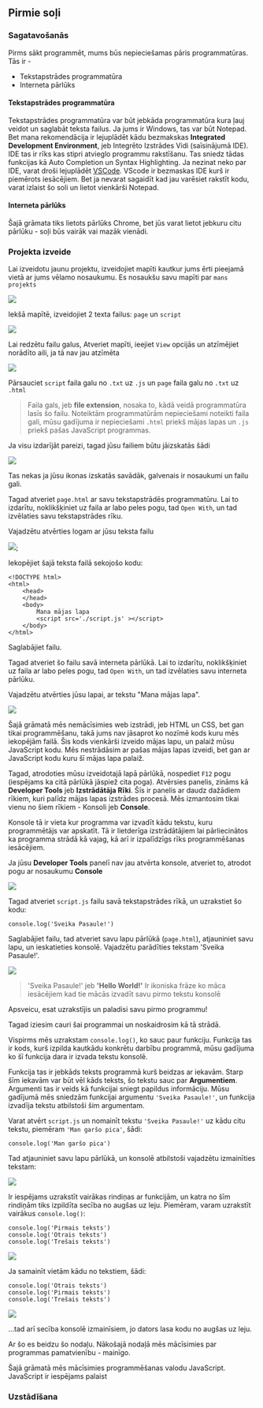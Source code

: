 ## Pirmie soļi

### Sagatavošanās

Pirms sākt programmēt, mums būs nepieciešamas pāris programmatūras. Tās ir -

 * Tekstapstrādes programmatūra
 * Interneta pārlūks

#### Tekstapstrādes programmatūra

Tekstapstrādes programmatūra var būt jebkāda programmatūra kura ļauj veidot un saglabāt teksta failus. Ja jums ir Windows, tas var būt Notepad. Bet mana rekomendācija ir lejuplādēt kādu bezmakskas **Integrated Development Environment**, jeb Integrēto Izstrādes Vidi (saīsinājumā IDE). IDE tas ir rīks kas stipri atvieglo programmu rakstīšanu. Tas sniedz tādas funkcijas kā Auto Completion un Syntax Highlighting. Ja nezinat neko par IDE, varat droši lejuplādēt [VSCode](https://code.visualstudio.com/). VScode ir bezmaskas IDE kurš ir piemērots iesācējiem. Bet ja nevarat sagaidīt kad jau varēsiet rakstīt kodu, varat izlaist šo soli un lietot vienkārši Notepad.

#### Interneta pārlūks

Šajā grāmata tiks lietots pārlūks Chrome, bet jūs varat lietot jebkuru citu pārlūku - soļi būs vairāk vai mazāk vienādi.

### Projekta izveide

Lai izveidotu jaunu projektu, izveidojiet mapīti kautkur jums ērti pieejamā vietā ar jums vēlamo nosaukumu. Es nosaukšu savu mapīti par `mans projekts`

![](./images/pirmie_soļi_1.PNG)

Iekšā mapītē, izveidojiet 2 texta failus: `page` un `script`

![](./images/pirmie_so%C4%BCi_3.PNG)

Lai redzētu failu galus, Atveriet mapīti, ieejiet `View` opcijās un atzīmējiet norādīto aili, ja tā nav jau atzīmēta

![](./images/pirmie_so%C4%BCi_4.PNG)

Pārsauciet `script` faila galu no `.txt` uz `.js` un `page` faila galu no `.txt` uz `.html`

> Faila gals, jeb **file extension**, nosaka to, kādā veidā programmatūra lasīs šo failu. Noteiktām programmatūrām nepieciešami noteikti faila gali, mūsu gadījuma ir nepieciešami `.html` priekš mājas lapas un `.js` priekš pašas JavaScript programmas.

Ja visu izdarījāt pareizi, tagad jūsu failiem būtu jāizskatās šādi

![](./images/pirmie_so%C4%BCi_5.PNG)

Tas nekas ja jūsu ikonas izskatās savādāk, galvenais ir nosaukumi un failu gali.

Tagad atveriet `page.html` ar savu tekstapstrādēs programmatūru. Lai to izdarītu, noklikšķiniet uz faila ar labo peles pogu, tad `Open With`, un tad izvēlaties savu tekstapstrādes rīku.

Vajadzētu atvērties logam ar jūsu teksta failu

![](./images/pirmie_so%C4%BCi_7.PNG);

Iekopējiet šajā teksta failā sekojošo kodu:

```
<!DOCTYPE html>
<html>
    <head>
    </head>
    <body>
        Mana mājas lapa
        <script src='./script.js' ></script>
    </body>
</html>
```

Saglabājiet failu.

Tagad atveriet šo failu savā interneta pārlūkā. Lai to izdarītu, noklikšķiniet uz faila ar labo peles pogu, tad `Open With`, un tad izvēlaties savu interneta pārlūku.

Vajadzētu atvērties jūsu lapai, ar tekstu "Mana mājas lapa".

![](./images//pirmie_soli_8.PNG)

Šajā grāmatā mēs nemācīsimies web izstrādi, jeb HTML un CSS, bet gan tikai programmēšanu, takā jums nav jāsaprot ko nozīmē kods kuru mēs iekopējām failā. Šis kods vienkārši izveido mājas lapu, un palaiž mūsu JavaScript kodu. Mēs nestrādāsim ar pašas mājas lapas izveidi, bet gan ar JavaScript kodu kuru šī mājas lapa palaiž.

Tagad, atrodoties mūsu izveidotajā lapā pārlūkā, nospediet `F12` pogu (iespējams ka citā pārlūkā jāspiež cita poga). Atvērsies panelis, zināms kā **Developer Tools** jeb **Izstrādātāja Rīki**. Šīs ir panelis ar daudz dažādiem rīkiem, kuri palīdz mājas lapas izstrādes procesā. Mēs izmantosim tikai vienu no šiem rīkiem - Konsoli jeb **Console**.

Konsole tā ir vieta kur programma var izvadīt kādu tekstu, kuru programmētājs var apskatīt. Tā ir lietderīga izstrādātājiem lai pārliecinātos ka programma strādā kā vajag, kā arī ir izpalīdzīgs rīks programmēšanas iesācējiem.

Ja jūsu **Developer Tools** panelī nav jau atvērta konsole, atveriet to, atrodot pogu ar nosaukumu **Console**

![](./images/pirmie_soli_9.PNG)

Tagad atveriet `script.js` failu savā tekstapstrādes rīkā, un uzrakstiet šo kodu:

```
console.log('Sveika Pasaule!')
```

Saglabājiet failu, tad atveriet savu lapu pārlūkā (`page.html`), atjauniniet savu lapu, un ieskatieties konsolē. Vajadzētu parādīties tekstam 'Sveika Pasaule!'.

![](./images/pirmie_soli_10.PNG)

> 'Sveika Pasaule!' jeb **'Hello World!'** Ir ikoniska frāze ko māca iesācējiem kad tie mācās izvadīt savu pirmo tekstu konsolē

Apsveicu, esat uzrakstījis un paladisi savu pirmo programmu!

Tagad iziesim cauri šai programmai un noskaidrosim kā tā strādā.

Vispirms mēs uzrakstam `console.log()`, ko sauc paur funkciju. Funkcija tas ir kods, kurš izpilda kautkādu konkrētu darbību programmā, mūsu gadījuma ko šī funkcija dara ir izvada tekstu konsolē.

Funkcija tas ir jebkāds teksts programmā kurš beidzas ar iekavām. Starp šīm iekavām var būt vēl kāds teksts, šo tekstu sauc par **Argumentiem**. Argumenti tas ir veids kā funkcijai sniegt papildus informāciju. Mūsu gadījumā mēs sniedzām funkcijai argumentu `'Sveika Pasaule!'`, un funkcija izvadīja tekstu atbilstoši šim argumentam.

Varat atvērt `script.js` un nomainīt tekstu `'Sveika Pasaule!'` uz kādu citu tekstu, piemēram `'Man garšo pica'`, šādi:

```
console.log('Man garšo pica')
```

Tad atjauniniet savu lapu pārlūkā, un konsolē atbilstoši vajadzētu izmainīties tekstam:

![](./images/pirmie_soli_11.PNG)

Ir iespējams uzrakstīt vairākas rindiņas ar funkcijām, un katra no šīm rindiņām tiks izpildīta secība no augšas uz leju. Piemēram, varam uzrakstīt vairākus `console.log()`:

```
console.log('Pirmais teksts')
console.log('Otrais teksts')
console.log('Trešais teksts')
```

![](./images/pirmie_soli_12.PNG)

Ja samainīt vietām kādu no tekstiem, šādi:

```
console.log('Otrais teksts')
console.log('Pirmais teksts')
console.log('Trešais teksts')
```

![](./images/pirmie_soli_13.PNG)

...tad arī secība konsolē izmainīsiem, jo dators lasa kodu no augšas uz leju.

Ar šo es beidzu šo nodaļu. Nākošajā nodaļā mēs mācīsimies par programmas pamatvienību - mainīgo.



Šajā grāmatā mēs mācīsimies programmēšanas valodu JavaScript. JavaScript ir iespējams palaist 

### Uzstādīšana